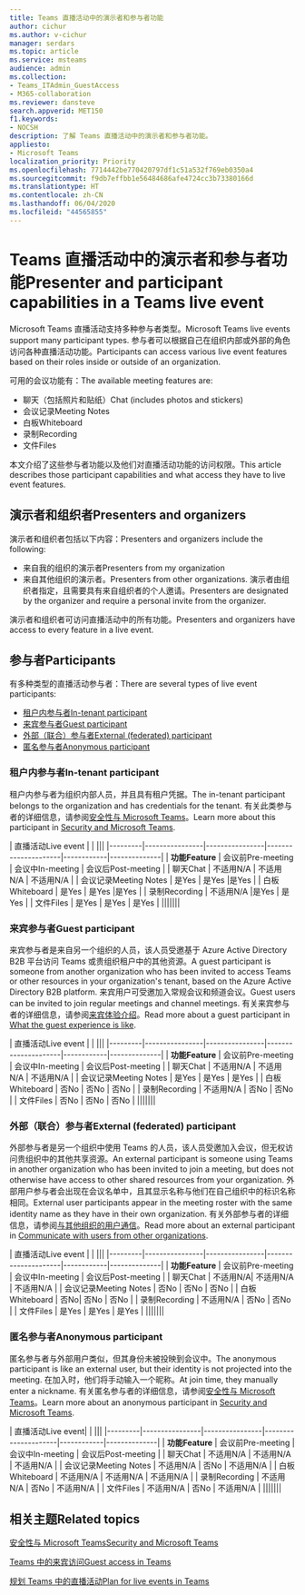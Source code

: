 ```yaml
---
title: Teams 直播活动中的演示者和参与者功能
author: cichur
ms.author: v-cichur
manager: serdars
ms.topic: article
ms.service: msteams
audience: admin
ms.collection:
- Teams_ITAdmin_GuestAccess
- M365-collaboration
ms.reviewer: dansteve
search.appverid: MET150
f1.keywords:
- NOCSH
description: 了解 Teams 直播活动中的演示者和参与者功能。
appliesto:
- Microsoft Teams
localization_priority: Priority
ms.openlocfilehash: 7714442be770420797df1c51a532f769eb0350a4
ms.sourcegitcommit: f9db7effbb1e56484686afe4724cc3b73380166d
ms.translationtype: HT
ms.contentlocale: zh-CN
ms.lasthandoff: 06/04/2020
ms.locfileid: "44565855"
---
```

<a name="presenter-and-participant-capabilities-in-a-teams-live-event"></a><span data-ttu-id="2f036-103">Teams 直播活动中的演示者和参与者功能</span><span class="sxs-lookup"><span data-stu-id="2f036-103">Presenter and participant capabilities in a Teams live event</span></span>
======================================================

<span data-ttu-id="2f036-104">Microsoft Teams 直播活动支持多种参与者类型。</span><span class="sxs-lookup"><span data-stu-id="2f036-104">Microsoft Teams live events support many participant types.</span></span> <span data-ttu-id="2f036-105">参与者可以根据自己在组织内部或外部的角色访问各种直播活动功能。</span><span class="sxs-lookup"><span data-stu-id="2f036-105">Participants can access various live event features based on their roles inside or outside of an organization.</span></span>

<span data-ttu-id="2f036-106">可用的会议功能有：</span><span class="sxs-lookup"><span data-stu-id="2f036-106">The available meeting features are:</span></span>

- <span data-ttu-id="2f036-107">聊天（包括照片和贴纸）</span><span class="sxs-lookup"><span data-stu-id="2f036-107">Chat (includes photos and stickers)</span></span>
- <span data-ttu-id="2f036-108">会议记录</span><span class="sxs-lookup"><span data-stu-id="2f036-108">Meeting Notes</span></span>
- <span data-ttu-id="2f036-109">白板</span><span class="sxs-lookup"><span data-stu-id="2f036-109">Whiteboard</span></span>
- <span data-ttu-id="2f036-110">录制</span><span class="sxs-lookup"><span data-stu-id="2f036-110">Recording</span></span>
- <span data-ttu-id="2f036-111">文件</span><span class="sxs-lookup"><span data-stu-id="2f036-111">Files</span></span>

<span data-ttu-id="2f036-112">本文介绍了这些参与者功能以及他们对直播活动功能的访问权限。</span><span class="sxs-lookup"><span data-stu-id="2f036-112">This article describes those participant capabilities and what access they have to live event features.</span></span>

## <a name="presenters-and-organizers"></a><span data-ttu-id="2f036-113">演示者和组织者</span><span class="sxs-lookup"><span data-stu-id="2f036-113">Presenters and organizers</span></span>

<span data-ttu-id="2f036-114">演示者和组织者包括以下内容：</span><span class="sxs-lookup"><span data-stu-id="2f036-114">Presenters and organizers include the following:</span></span>

- <span data-ttu-id="2f036-115">来自我的组织的演示者</span><span class="sxs-lookup"><span data-stu-id="2f036-115">Presenters from my organization</span></span>
- <span data-ttu-id="2f036-116">来自其他组织的演示者。</span><span class="sxs-lookup"><span data-stu-id="2f036-116">Presenters from other organizations.</span></span> <span data-ttu-id="2f036-117">演示者由组织者指定，且需要具有来自组织者的个人邀请。</span><span class="sxs-lookup"><span data-stu-id="2f036-117">Presenters are designated by the organizer and require a personal invite from the organizer.</span></span>

<span data-ttu-id="2f036-118">演示者和组织者可访问直播活动中的所有功能。</span><span class="sxs-lookup"><span data-stu-id="2f036-118">Presenters and organizers have access to every feature in a live event.</span></span>

## <a name="participants"></a><span data-ttu-id="2f036-119">参与者</span><span class="sxs-lookup"><span data-stu-id="2f036-119">Participants</span></span>

<span data-ttu-id="2f036-120">有多种类型的直播活动参与者：</span><span class="sxs-lookup"><span data-stu-id="2f036-120">There are several types of live event participants:</span></span>

- [<span data-ttu-id="2f036-121">租户内参与者</span><span class="sxs-lookup"><span data-stu-id="2f036-121">In-tenant participant</span></span>](#in-tenant-participant)
- [<span data-ttu-id="2f036-122">来宾参与者</span><span class="sxs-lookup"><span data-stu-id="2f036-122">Guest participant</span></span>](#guest-participant)
- [<span data-ttu-id="2f036-123">外部（联合）参与者</span><span class="sxs-lookup"><span data-stu-id="2f036-123">External (federated) participant</span></span>](#external-federated-participant)
- [<span data-ttu-id="2f036-124">匿名参与者</span><span class="sxs-lookup"><span data-stu-id="2f036-124">Anonymous participant</span></span>](#anonymous-participant)

### <a name="in-tenant-participant"></a><span data-ttu-id="2f036-125">租户内参与者</span><span class="sxs-lookup"><span data-stu-id="2f036-125">In-tenant participant</span></span>

<span data-ttu-id="2f036-126">租户内参与者为组织内部人员，并且具有租户凭据。</span><span class="sxs-lookup"><span data-stu-id="2f036-126">The in-tenant participant belongs to the organization and has credentials for the tenant.</span></span> <span data-ttu-id="2f036-127">有关此类参与者的详细信息，请参阅[安全性与 Microsoft Teams](teams-security-guide.md#participant-types)。</span><span class="sxs-lookup"><span data-stu-id="2f036-127">Learn more about this participant in [Security and Microsoft Teams](teams-security-guide.md#participant-types).</span></span>

| <span data-ttu-id="2f036-128">直播活动</span><span class="sxs-lookup"><span data-stu-id="2f036-128">Live event</span></span> |  | |||
|---------|----------------|----------------|---------------------|------------|--------------|
|  <span data-ttu-id="2f036-129">**功能**</span><span class="sxs-lookup"><span data-stu-id="2f036-129">**Feature**</span></span>       | <span data-ttu-id="2f036-130">会议前</span><span class="sxs-lookup"><span data-stu-id="2f036-130">Pre-meeting</span></span> | <span data-ttu-id="2f036-131">会议中</span><span class="sxs-lookup"><span data-stu-id="2f036-131">In-meeting</span></span> | <span data-ttu-id="2f036-132">会议后</span><span class="sxs-lookup"><span data-stu-id="2f036-132">Post-meeting</span></span> |
| <span data-ttu-id="2f036-133">聊天</span><span class="sxs-lookup"><span data-stu-id="2f036-133">Chat</span></span> | <span data-ttu-id="2f036-134">不适用</span><span class="sxs-lookup"><span data-stu-id="2f036-134">N/A</span></span> | <span data-ttu-id="2f036-135">不适用</span><span class="sxs-lookup"><span data-stu-id="2f036-135">N/A</span></span> | <span data-ttu-id="2f036-136">不适用</span><span class="sxs-lookup"><span data-stu-id="2f036-136">N/A</span></span> |
| <span data-ttu-id="2f036-137">会议记录</span><span class="sxs-lookup"><span data-stu-id="2f036-137">Meeting Notes</span></span> | <span data-ttu-id="2f036-138">是</span><span class="sxs-lookup"><span data-stu-id="2f036-138">Yes</span></span> | <span data-ttu-id="2f036-139">是</span><span class="sxs-lookup"><span data-stu-id="2f036-139">Yes</span></span> |<span data-ttu-id="2f036-140">是</span><span class="sxs-lookup"><span data-stu-id="2f036-140">Yes</span></span> |
| <span data-ttu-id="2f036-141">白板</span><span class="sxs-lookup"><span data-stu-id="2f036-141">Whiteboard</span></span> | <span data-ttu-id="2f036-142">是</span><span class="sxs-lookup"><span data-stu-id="2f036-142">Yes</span></span> | <span data-ttu-id="2f036-143">是</span><span class="sxs-lookup"><span data-stu-id="2f036-143">Yes</span></span> |<span data-ttu-id="2f036-144">是</span><span class="sxs-lookup"><span data-stu-id="2f036-144">Yes</span></span> |
| <span data-ttu-id="2f036-145">录制</span><span class="sxs-lookup"><span data-stu-id="2f036-145">Recording</span></span> | <span data-ttu-id="2f036-146">不适用</span><span class="sxs-lookup"><span data-stu-id="2f036-146">N/A</span></span> |<span data-ttu-id="2f036-147">是</span><span class="sxs-lookup"><span data-stu-id="2f036-147">Yes</span></span> | <span data-ttu-id="2f036-148">是</span><span class="sxs-lookup"><span data-stu-id="2f036-148">Yes</span></span> |
| <span data-ttu-id="2f036-149">文件</span><span class="sxs-lookup"><span data-stu-id="2f036-149">Files</span></span> | <span data-ttu-id="2f036-150">是</span><span class="sxs-lookup"><span data-stu-id="2f036-150">Yes</span></span> | <span data-ttu-id="2f036-151">是</span><span class="sxs-lookup"><span data-stu-id="2f036-151">Yes</span></span> | <span data-ttu-id="2f036-152">是</span><span class="sxs-lookup"><span data-stu-id="2f036-152">Yes</span></span> |
|||||||


### <a name="guest-participant"></a><span data-ttu-id="2f036-153">来宾参与者</span><span class="sxs-lookup"><span data-stu-id="2f036-153">Guest participant</span></span>

<span data-ttu-id="2f036-154">来宾参与者是来自另一个组织的人员，该人员受邀基于 Azure Active Directory B2B 平台访问 Teams 或贵组织租户中的其他资源。</span><span class="sxs-lookup"><span data-stu-id="2f036-154">A guest participant is someone from another organization who has been invited to access Teams or other resources in your organization's tenant, based on the Azure Active Directory B2B platform.</span></span> <span data-ttu-id="2f036-155">来宾用户可受邀加入常规会议和频道会议。</span><span class="sxs-lookup"><span data-stu-id="2f036-155">Guest users can be invited to join regular meetings and channel meetings.</span></span> <span data-ttu-id="2f036-156">有关来宾参与者的详细信息，请参阅[来宾体验介绍](guest-experience.md#comparison-of-team-member-and-guest-capabilities)。</span><span class="sxs-lookup"><span data-stu-id="2f036-156">Read more about a guest participant in [What the guest experience is like](guest-experience.md#comparison-of-team-member-and-guest-capabilities).</span></span>

| <span data-ttu-id="2f036-157">直播活动</span><span class="sxs-lookup"><span data-stu-id="2f036-157">Live event</span></span>  | | |||
|---------|----------------|----------------|---------------------|------------|--------------|
| <span data-ttu-id="2f036-158">**功能**</span><span class="sxs-lookup"><span data-stu-id="2f036-158">**Feature**</span></span>        | <span data-ttu-id="2f036-159">会议前</span><span class="sxs-lookup"><span data-stu-id="2f036-159">Pre-meeting</span></span> | <span data-ttu-id="2f036-160">会议中</span><span class="sxs-lookup"><span data-stu-id="2f036-160">In-meeting</span></span> | <span data-ttu-id="2f036-161">会议后</span><span class="sxs-lookup"><span data-stu-id="2f036-161">Post-meeting</span></span> |
| <span data-ttu-id="2f036-162">聊天</span><span class="sxs-lookup"><span data-stu-id="2f036-162">Chat</span></span> | <span data-ttu-id="2f036-163">不适用</span><span class="sxs-lookup"><span data-stu-id="2f036-163">N/A</span></span> | <span data-ttu-id="2f036-164">不适用</span><span class="sxs-lookup"><span data-stu-id="2f036-164">N/A</span></span> | <span data-ttu-id="2f036-165">不适用</span><span class="sxs-lookup"><span data-stu-id="2f036-165">N/A</span></span> |
| <span data-ttu-id="2f036-166">会议记录</span><span class="sxs-lookup"><span data-stu-id="2f036-166">Meeting Notes</span></span> | <span data-ttu-id="2f036-167">是</span><span class="sxs-lookup"><span data-stu-id="2f036-167">Yes</span></span> | <span data-ttu-id="2f036-168">是</span><span class="sxs-lookup"><span data-stu-id="2f036-168">Yes</span></span> | <span data-ttu-id="2f036-169">是</span><span class="sxs-lookup"><span data-stu-id="2f036-169">Yes</span></span> |
| <span data-ttu-id="2f036-170">白板</span><span class="sxs-lookup"><span data-stu-id="2f036-170">Whiteboard</span></span> | <span data-ttu-id="2f036-171">否</span><span class="sxs-lookup"><span data-stu-id="2f036-171">No</span></span> | <span data-ttu-id="2f036-172">否</span><span class="sxs-lookup"><span data-stu-id="2f036-172">No</span></span> | <span data-ttu-id="2f036-173">否</span><span class="sxs-lookup"><span data-stu-id="2f036-173">No</span></span> |
| <span data-ttu-id="2f036-174">录制</span><span class="sxs-lookup"><span data-stu-id="2f036-174">Recording</span></span> | <span data-ttu-id="2f036-175">不适用</span><span class="sxs-lookup"><span data-stu-id="2f036-175">N/A</span></span> | <span data-ttu-id="2f036-176">否</span><span class="sxs-lookup"><span data-stu-id="2f036-176">No</span></span> | <span data-ttu-id="2f036-177">否</span><span class="sxs-lookup"><span data-stu-id="2f036-177">No</span></span> |
| <span data-ttu-id="2f036-178">文件</span><span class="sxs-lookup"><span data-stu-id="2f036-178">Files</span></span> | <span data-ttu-id="2f036-179">否</span><span class="sxs-lookup"><span data-stu-id="2f036-179">No</span></span> | <span data-ttu-id="2f036-180">否</span><span class="sxs-lookup"><span data-stu-id="2f036-180">No</span></span> | <span data-ttu-id="2f036-181">否</span><span class="sxs-lookup"><span data-stu-id="2f036-181">No</span></span> |
|||||||


### <a name="external-federated-participant"></a><span data-ttu-id="2f036-182">外部（联合）参与者</span><span class="sxs-lookup"><span data-stu-id="2f036-182">External (federated) participant</span></span>

<span data-ttu-id="2f036-183">外部参与者是另一个组织中使用 Teams 的人员，该人员受邀加入会议，但无权访问贵组织中的其他共享资源。</span><span class="sxs-lookup"><span data-stu-id="2f036-183">An external participant is someone using Teams in another organization who has been invited to join a meeting, but does not otherwise have access to other shared resources from your organization.</span></span> <span data-ttu-id="2f036-184">外部用户参与者会出现在会议名单中，且其显示名称与他们在自己组织中的标识名称相同。</span><span class="sxs-lookup"><span data-stu-id="2f036-184">External user participants appear in the meeting roster with the same identity name as they have in their own organization.</span></span> <span data-ttu-id="2f036-185">有关外部参与者的详细信息，请参阅[与其他组织的用户通信](communicate-with-users-from-other-organizations.md#external-access)。</span><span class="sxs-lookup"><span data-stu-id="2f036-185">Read more about an external participant in [Communicate with users from other organizations](communicate-with-users-from-other-organizations.md#external-access).</span></span>

| <span data-ttu-id="2f036-186">直播活动</span><span class="sxs-lookup"><span data-stu-id="2f036-186">Live event</span></span> |  | |||
|---------|----------------|----------------|---------------------|------------|--------------|
|  <span data-ttu-id="2f036-187">**功能**</span><span class="sxs-lookup"><span data-stu-id="2f036-187">**Feature**</span></span>         | <span data-ttu-id="2f036-188">会议前</span><span class="sxs-lookup"><span data-stu-id="2f036-188">Pre-meeting</span></span> | <span data-ttu-id="2f036-189">会议中</span><span class="sxs-lookup"><span data-stu-id="2f036-189">In-meeting</span></span> | <span data-ttu-id="2f036-190">会议后</span><span class="sxs-lookup"><span data-stu-id="2f036-190">Post-meeting</span></span> |
| <span data-ttu-id="2f036-191">聊天</span><span class="sxs-lookup"><span data-stu-id="2f036-191">Chat</span></span> | <span data-ttu-id="2f036-192">不适用</span><span class="sxs-lookup"><span data-stu-id="2f036-192">N/A</span></span>| <span data-ttu-id="2f036-193">不适用</span><span class="sxs-lookup"><span data-stu-id="2f036-193">N/A</span></span> | <span data-ttu-id="2f036-194">不适用</span><span class="sxs-lookup"><span data-stu-id="2f036-194">N/A</span></span> |
| <span data-ttu-id="2f036-195">会议记录</span><span class="sxs-lookup"><span data-stu-id="2f036-195">Meeting Notes</span></span> | <span data-ttu-id="2f036-196">否</span><span class="sxs-lookup"><span data-stu-id="2f036-196">No</span></span> | <span data-ttu-id="2f036-197">否</span><span class="sxs-lookup"><span data-stu-id="2f036-197">No</span></span> | <span data-ttu-id="2f036-198">否</span><span class="sxs-lookup"><span data-stu-id="2f036-198">No</span></span> |
| <span data-ttu-id="2f036-199">白板</span><span class="sxs-lookup"><span data-stu-id="2f036-199">Whiteboard</span></span> | <span data-ttu-id="2f036-200">否</span><span class="sxs-lookup"><span data-stu-id="2f036-200">No</span></span>| <span data-ttu-id="2f036-201">否</span><span class="sxs-lookup"><span data-stu-id="2f036-201">No</span></span> | <span data-ttu-id="2f036-202">否</span><span class="sxs-lookup"><span data-stu-id="2f036-202">No</span></span> |
| <span data-ttu-id="2f036-203">录制</span><span class="sxs-lookup"><span data-stu-id="2f036-203">Recording</span></span> | <span data-ttu-id="2f036-204">不适用</span><span class="sxs-lookup"><span data-stu-id="2f036-204">N/A</span></span> | <span data-ttu-id="2f036-205">否</span><span class="sxs-lookup"><span data-stu-id="2f036-205">No</span></span> | <span data-ttu-id="2f036-206">否</span><span class="sxs-lookup"><span data-stu-id="2f036-206">No</span></span> |
| <span data-ttu-id="2f036-207">文件</span><span class="sxs-lookup"><span data-stu-id="2f036-207">Files</span></span> | <span data-ttu-id="2f036-208">是</span><span class="sxs-lookup"><span data-stu-id="2f036-208">Yes</span></span> | <span data-ttu-id="2f036-209">是</span><span class="sxs-lookup"><span data-stu-id="2f036-209">Yes</span></span> | <span data-ttu-id="2f036-210">是</span><span class="sxs-lookup"><span data-stu-id="2f036-210">Yes</span></span> |
|||||||

### <a name="anonymous-participant"></a><span data-ttu-id="2f036-211">匿名参与者</span><span class="sxs-lookup"><span data-stu-id="2f036-211">Anonymous participant</span></span>

<span data-ttu-id="2f036-212">匿名参与者与外部用户类似，但其身份未被投映到会议中。</span><span class="sxs-lookup"><span data-stu-id="2f036-212">The anonymous participant is like an external user, but their identity is not projected into the meeting.</span></span> <span data-ttu-id="2f036-213">在加入时，他们将手动输入一个昵称。</span><span class="sxs-lookup"><span data-stu-id="2f036-213">At join time, they manually enter a nickname.</span></span> <span data-ttu-id="2f036-214">有关匿名参与者的详细信息，请参阅[安全性与 Microsoft Teams](teams-security-guide.md#participant-types)。</span><span class="sxs-lookup"><span data-stu-id="2f036-214">Learn more about an anonymous participant in [Security and Microsoft Teams](teams-security-guide.md#participant-types).</span></span>

| <span data-ttu-id="2f036-215">直播活动</span><span class="sxs-lookup"><span data-stu-id="2f036-215">Live event</span></span>|  | |||
|---------|----------------|----------------|---------------------|------------|--------------|
| <span data-ttu-id="2f036-216">**功能**</span><span class="sxs-lookup"><span data-stu-id="2f036-216">**Feature**</span></span>        | <span data-ttu-id="2f036-217">会议前</span><span class="sxs-lookup"><span data-stu-id="2f036-217">Pre-meeting</span></span> | <span data-ttu-id="2f036-218">会议中</span><span class="sxs-lookup"><span data-stu-id="2f036-218">In-meeting</span></span> | <span data-ttu-id="2f036-219">会议后</span><span class="sxs-lookup"><span data-stu-id="2f036-219">Post-meeting</span></span> |
| <span data-ttu-id="2f036-220">聊天</span><span class="sxs-lookup"><span data-stu-id="2f036-220">Chat</span></span> | <span data-ttu-id="2f036-221">不适用</span><span class="sxs-lookup"><span data-stu-id="2f036-221">N/A</span></span> | <span data-ttu-id="2f036-222">不适用</span><span class="sxs-lookup"><span data-stu-id="2f036-222">N/A</span></span> | <span data-ttu-id="2f036-223">不适用</span><span class="sxs-lookup"><span data-stu-id="2f036-223">N/A</span></span> |
| <span data-ttu-id="2f036-224">会议记录</span><span class="sxs-lookup"><span data-stu-id="2f036-224">Meeting Notes</span></span> | <span data-ttu-id="2f036-225">不适用</span><span class="sxs-lookup"><span data-stu-id="2f036-225">N/A</span></span> | <span data-ttu-id="2f036-226">否</span><span class="sxs-lookup"><span data-stu-id="2f036-226">No</span></span> | <span data-ttu-id="2f036-227">不适用</span><span class="sxs-lookup"><span data-stu-id="2f036-227">N/A</span></span> |
| <span data-ttu-id="2f036-228">白板</span><span class="sxs-lookup"><span data-stu-id="2f036-228">Whiteboard</span></span> | <span data-ttu-id="2f036-229">不适用</span><span class="sxs-lookup"><span data-stu-id="2f036-229">N/A</span></span> | <span data-ttu-id="2f036-230">不适用</span><span class="sxs-lookup"><span data-stu-id="2f036-230">N/A</span></span> | <span data-ttu-id="2f036-231">不适用</span><span class="sxs-lookup"><span data-stu-id="2f036-231">N/A</span></span> |
| <span data-ttu-id="2f036-232">录制</span><span class="sxs-lookup"><span data-stu-id="2f036-232">Recording</span></span> | <span data-ttu-id="2f036-233">不适用</span><span class="sxs-lookup"><span data-stu-id="2f036-233">N/A</span></span> | <span data-ttu-id="2f036-234">否</span><span class="sxs-lookup"><span data-stu-id="2f036-234">No</span></span> | <span data-ttu-id="2f036-235">不适用</span><span class="sxs-lookup"><span data-stu-id="2f036-235">N/A</span></span> |
| <span data-ttu-id="2f036-236">文件</span><span class="sxs-lookup"><span data-stu-id="2f036-236">Files</span></span> | <span data-ttu-id="2f036-237">不适用</span><span class="sxs-lookup"><span data-stu-id="2f036-237">N/A</span></span> | <span data-ttu-id="2f036-238">否</span><span class="sxs-lookup"><span data-stu-id="2f036-238">No</span></span> | <span data-ttu-id="2f036-239">不适用</span><span class="sxs-lookup"><span data-stu-id="2f036-239">N/A</span></span> |
|||||||


## <a name="related-topics"></a><span data-ttu-id="2f036-240">相关主题</span><span class="sxs-lookup"><span data-stu-id="2f036-240">Related topics</span></span>

[<span data-ttu-id="2f036-241">安全性与 Microsoft Teams</span><span class="sxs-lookup"><span data-stu-id="2f036-241">Security and Microsoft Teams</span></span>](teams-security-guide.md)

[<span data-ttu-id="2f036-242">Teams 中的来宾访问</span><span class="sxs-lookup"><span data-stu-id="2f036-242">Guest access in Teams</span></span>](guest-access.md)

[<span data-ttu-id="2f036-243">规划 Teams 中的直播活动</span><span class="sxs-lookup"><span data-stu-id="2f036-243">Plan for live events in Teams</span></span>](teams-live-events/plan-for-teams-live-events.md)
